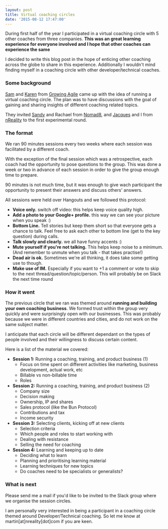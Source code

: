 ```yaml
---
layout: post
title: Virtual coaching circles
date: '2015-08-12 17:47:00'
---
```


During first half of the year I participated in a virtual coaching circle with 5 other coaches from three companies. **This was an great learning experience for everyone involved and I hope that other coaches can experience the same**

I decided to write this blog post in the hope of enticing other coaching across the globe to share in this experience. Additionally I wouldn't mind finding myself in a coaching circle with other developer/technical coaches.

### Some background

[Sam](http://www.twitter.com/samlaing) and [Karen](http://www.twitter.com/karen_greaves) from [Growing Agile](http://www.growingagile.co.za) came up with the idea of running a virtual coaching circle. The plan was to have discussions with the goal of gaining and sharing insights of different coaching related topics.

They invited [Sandy](http://www.twitter.com/smamol) and Rachael from [Nomad8](http://nomad8.com/), and [Jacques](http://www.twitter.com/jacdevos) and I from [nReality](http://www.nreality.com) to the first experimental round.

### The format

We ran 90 minutes sessions every two weeks where each session was facilitated by a different coach.

With the exception of the final session which was a retrospective, each coach had the opportunity to pose questions to the group. This was done a week or two in advance of each session in order to give the group enough time to prepare.

90 minutes is not much time, but it was enough to give wach participant the opportunity to present their answers and discuss others' answers.

All sessions were held over Hangouts and we followed this protocol:

- **Voice only.** switch off video: this helps keep voice quality high.
- **Add a photo to your Google+ profile.** this way we can see your picture when you speak :)
- **Bottom Line.** Tell stories but keep them short so that everyone gets a chance to talk. Feel free to ask each other to bottom line (get to the key question) during calls.
- **Talk slowly and clearly.** we all have funny accents :)
- **Mute yourself if you're not talking.** This helps keep noise to a minimum. (And remember to unmute when you talk - that takes practise!)
- **Dead air is ok.** Sometimes we're all thinking, it does take some getting use to though.
- **Make use of IM.** Especially if you want to +1 a comment or vote to skip to the next thread/question/topic/person. This will probably be on Slack the next time round

### How it went

The previous circle that we ran was themed around **running and building your own coaching business**. We formed trust within the group very quickly and were surprisingly open with our businesses. This was probably because we were in different countries and cities, and do not work on the same subject matter.

I anticipate that each circle will be different dependant on the types of people involved and their willingness to discuss certain content.

Here is a list of the material we covered:

- **Session 1:** Running a coaching, training, and product business (1)
  - Focus on time spent on different activities like marketing, business development, actual work, etc
  - Billable vs non-billable time
  - Roles
- **Session 2:** Running a coaching, training, and product business (2)
  - Company size
  - Decision making
  - Ownership, IP and shares
  - Sales protocol (like the Bun Protocol)
  - Contributions and tax
  - Income security
- **Session 3:** Selecting clients, kicking off at new clients
  - Selection criteria
  - Which people and roles to start working with
  - Dealing with resistance
  - Selling the need for coaching
- **Session 4:** Learning and keeping up to date
  - Deciding what to learn
  - Planning and prioritising learning material
  - Learning techniques for new topics
  - Do coaches need to be specialists or generalists?

### What is next

Please send me a mail if you'd like to be invited to the Slack group where we organise the session circles.

I am personally very interested in being a participant in a coaching circle themed around Developer/Technical coaching. So let me know at martin[at]nreality[dot]com if you are keen.

<!--kg-card-end: markdown-->